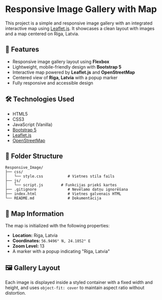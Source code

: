 # Responsive Image Gallery with Map

This project is a simple and responsive image gallery with an integrated interactive map using [Leaflet.js](https://leafletjs.com/). It showcases a clean layout with images and a map centered on Riga, Latvia.

## 📸 Features

- Responsive image gallery layout using **Flexbox**
- Lightweight, mobile-friendly design with **Bootstrap 5**
- Interactive map powered by **Leaflet.js** and **OpenStreetMap**
- Centered view of **Riga, Latvia** with a popup marker
- Fully responsive and accessible design

## 🛠 Technologies Used

- HTML5
- CSS3
- JavaScript (Vanilla)
- [Bootstrap 5](https://getbootstrap.com/)
- [Leaflet.js](https://leafletjs.com/)
- [OpenStreetMap](https://www.openstreetmap.org/)

## 📂 Folder Structure

```
Responsive_Image/
├── css/
│   └── style.css           # Vietnes stila fails
├── js/
│   └── script.js        # Funkcijas priekš kartes
├── .gitignore              # Nevēlamo datņu ignorēšana
├── index.html              # Vietnes galvenais HTML
└── README.md               # Dokumentācija
```

## 📍 Map Information

The map is initialized with the following properties:

- **Location:** Riga, Latvia
- **Coordinates:** `56.9496° N, 24.1052° E`
- **Zoom Level:** 13
- A marker with a popup indicating "Riga, Latvia"

## 🖼️ Gallery Layout

Each image is displayed inside a styled container with a fixed width and height, and uses `object-fit: cover` to maintain aspect ratio without distortion.

